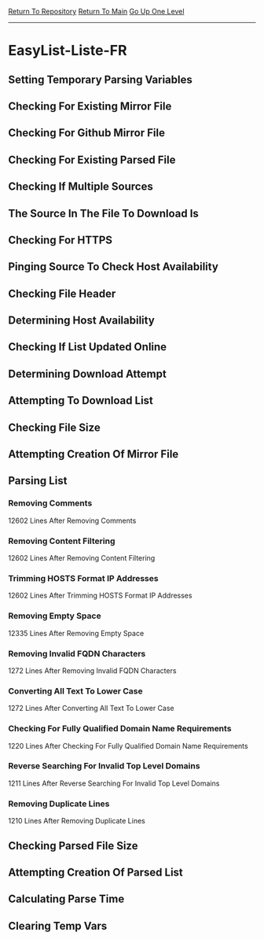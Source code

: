 [Return To Repository](https://github.com/deathbybandaid/piholeparser/)
[Return To Main](https://github.com/deathbybandaid/piholeparser/blob/master/RecentRunLogs/Mainlog.md)
[Go Up One Level](https://github.com/deathbybandaid/piholeparser/blob/master/RecentRunLogs/TopLevelScripts/30-Processing-Blacklists.md)
____________________________________
# EasyList-Liste-FR
## Setting Temporary Parsing Variables
## Checking For Existing Mirror File
## Checking For Github Mirror File
## Checking For Existing Parsed File
## Checking If Multiple Sources
## The Source In The File To Download Is
## Checking For HTTPS
## Pinging Source To Check Host Availability
## Checking File Header
## Determining Host Availability
## Checking If List Updated Online
## Determining Download Attempt
## Attempting To Download List
## Checking File Size
## Attempting Creation Of Mirror File
## Parsing List
### Removing Comments
12602 Lines After Removing Comments
### Removing Content Filtering
12602 Lines After Removing Content Filtering
### Trimming HOSTS Format IP Addresses
12602 Lines After Trimming HOSTS Format IP Addresses
### Removing Empty Space
12335 Lines After Removing Empty Space
### Removing Invalid FQDN Characters
1272 Lines After Removing Invalid FQDN Characters
### Converting All Text To Lower Case
1272 Lines After Converting All Text To Lower Case
### Checking For Fully Qualified Domain Name Requirements
1220 Lines After Checking For Fully Qualified Domain Name Requirements
### Reverse Searching For Invalid Top Level Domains
1211 Lines After Reverse Searching For Invalid Top Level Domains
### Removing Duplicate Lines
1210 Lines After Removing Duplicate Lines
## Checking Parsed File Size
## Attempting Creation Of Parsed List
## Calculating Parse Time
## Clearing Temp Vars
